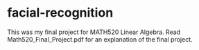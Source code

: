 # facial-recognition
This was my final project for MATH520 Linear Algebra. Read Math520_Final_Project.pdf for an explanation of the final project.
